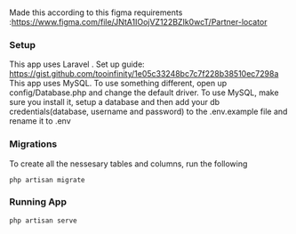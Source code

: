 ###
Made this according to this figma requirements :https://www.figma.com/file/JNtA1IOojVZ122BZIk0wcT/Partner-locator

### Setup
This app uses Laravel . Set up guide: https://gist.github.com/tooinfinity/1e05c33248bc7c7f228b38510ec7298a
This app uses MySQL. To use something different, open up config/Database.php and change the default driver.
To use MySQL, make sure you install it, setup a database and then add your db credentials(database, 
username and password) to the .env.example file and rename it to .env
### Migrations
To create all the nessesary tables and columns, run the following
```
php artisan migrate
```
### Running  App
```
php artisan serve
```
